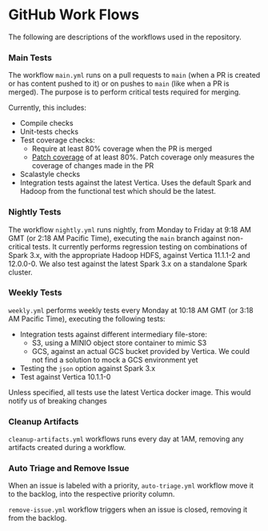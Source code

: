# GitHub Work Flows
The following are descriptions of the workflows used in the repository.

### Main Tests
The workflow `main.yml` runs on a pull requests to `main` (when a PR is created or has content pushed to it) or on pushes
to `main` (like when a PR is merged).
The purpose is to perform critical tests required for merging. 

Currently, this includes:
* Compile checks
* Unit-tests checks
* Test coverage checks:
  * Require at least 80% coverage when the PR is merged
  * [Patch coverage](https://docs.codecov.com/docs/commit-status#patch-status) of at least 80%. Patch coverage only measures the coverage of changes made in the PR 
* Scalastyle checks
* Integration tests against the latest Vertica. Uses the default Spark and Hadoop from the functional test which should be the latest.

### Nightly Tests
The workflow `nightly.yml` runs nightly, from Monday to Friday at 9:18 AM GMT (or 2:18 AM Pacific Time), executing the 
`main` branch against non-critical tests. It currently performs regression testing on combinations of Spark 3.x, with 
the appropriate Hadoop HDFS, against Vertica 11.1.1-2 and 12.0.0-0. We also test against the latest Spark 3.x on a 
standalone Spark cluster.

### Weekly Tests
`weekly.yml` performs weekly tests every Monday at 10:18 AM GMT (or 3:18 AM Pacific Time), executing the following tests:
* Integration tests against different intermediary file-store:
  * S3, using a MINIO object store container to mimic S3
  * GCS, against an actual GCS bucket provided by Vertica. We could not find a solution to mock a GCS environment yet
* Testing the `json` option against Spark 3.x
* Test against Vertica 10.1.1-0

Unless specified, all tests use the latest Vertica docker image. This would notify us of breaking changes

### Cleanup Artifacts
`cleanup-artifacts.yml` workflows runs every day at 1AM, removing any artifacts created during a workflow.

### Auto Triage and Remove Issue
When an issue is labeled with a priority, `auto-triage.yml` workflow move it to the backlog, into the respective 
priority column.

`remove-issue.yml` workflow triggers when an issue is closed, removing it from the backlog.





